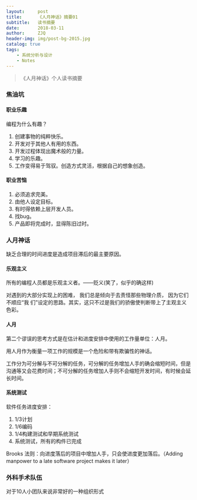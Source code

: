 ```yaml
---
layout:     post
title:      《人月神话》摘要01
subtitle:   读书摘要
date:       2018-03-11
author:     ZJQ
header-img: img/post-bg-2015.jpg
catalog: true
tags:
    - 系统分析与设计
    - Notes
---
```


> 《人月神话》个人读书摘要

### 焦油坑

#### 职业乐趣
编程为什么有趣？
1. 创建事物的纯粹快乐。
1. 开发对于其他人有用的东西。
1. 开发过程体现出魔术般的力量。
1. 学习的乐趣。
1. 工作变得易于驾驭。创造方式灵活，根据自己的想象创造。

#### 职业苦恼
1. 必须追求完美。
1. 由他人设定目标。
1. 有时得依赖上层开发人员。
1. 找bug。
1. 产品即将完成时，显得陈旧过时。

### 人月神话
缺乏合理的时间进度是造成项目滞后的最主要原因。

#### 乐观主义
所有的编程人员都是乐观主义者。——贬义(笑了，似乎的确这样)

对遇到的大部分实现上的困难， 我们总是倾向于去责怪那些物理介质， 因为它们不顺应“我
们”设定的思路。其实，这只不过是我们的骄傲使判断带上了主观主义色彩。

#### 人月
第二个谬误的思考方式是在估计和进度安排中使用的工作量单位：人月。

用人月作为衡量一项工作的规模是一个危险和带有欺骗性的神话。

工作分为可分解与不可分解的任务，可分解的任务增加人手的确会缩短时间，但是沟通等又会花费时间；不可分解的任务增加人手则不会缩短开发时间，有时候会延长时间。

#### 系统测试
软件任务进度安排：
1. 1/3计划
1. 1/6编码
1. 1/4构建测试和早期系统测试
1. 系统测试，所有的构件已完成

Brooks 法则：向进度落后的项目中增加人手，只会使进度更加落后。（Adding manpower to a late software project makes it later）

### 外科手术队伍
对于10人小团队来说非常好的一种组织形式


